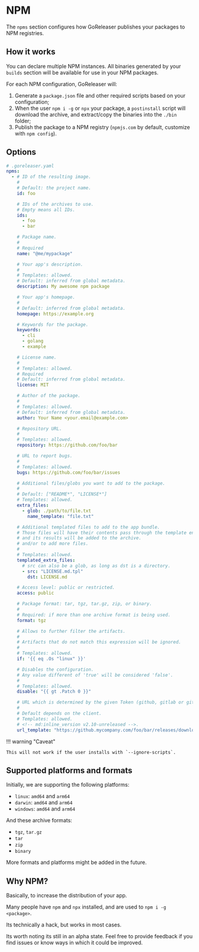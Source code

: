 # NPM

<!-- md:version v2.8 -->

<!-- md:alpha -->

<!-- md:pro -->

The `npms` section configures how GoReleaser publishes your packages to NPM
registries.

## How it works

You can declare multiple NPM instances.
All binaries generated by your `builds` section will be available for use in
your NPM packages.

For each NPM configuration, GoReleaser will:

1. Generate a `package.json` file and other required scripts based on your
   configuration;
1. When the user `npm i -g` or `npx` your package, a `postinstall` script will
   download the archive, and extract/copy the binaries into the `./bin` folder;
1. Publish the package to a NPM registry (`npmjs.com` by default, customize with
   `npm config`).

## Options

```yaml
# .goreleaser.yaml
npms:
  - # ID of the resulting image.
    #
    # Default: the project name.
    id: foo

    # IDs of the archives to use.
    # Empty means all IDs.
    ids:
      - foo
      - bar

    # Package name.
    #
    # Required
    name: "@me/mypackage"

    # Your app's description.
    #
    # Templates: allowed.
    # Default: inferred from global metadata.
    description: My awesome npm package

    # Your app's homepage.
    #
    # Default: inferred from global metadata.
    homepage: https://example.org

    # Keywords for the package.
    keywords:
      - cli
      - golang
      - example

    # License name.
    #
    # Templates: allowed.
    # Required
    # Default: inferred from global metadata.
    license: MIT

    # Author of the package.
    #
    # Templates: allowed.
    # Default: inferred from global metadata.
    author: Your Name <your.email@example.com>

    # Repository URL.
    #
    # Templates: allowed.
    repository: https://github.com/foo/bar

    # URL to report bugs.
    #
    # Templates: allowed.
    bugs: https://github.com/foo/bar/issues

    # Additional files/globs you want to add to the package.
    #
    # Default: ["README*", "LICENSE*"]
    # Templates: allowed.
    extra_files:
      - glob: ./path/to/file.txt
        name_template: "file.txt"

    # Additional templated files to add to the app bundle.
    # Those files will have their contents pass through the template engine,
    # and its results will be added to the archive.
    # and/or to add more files.
    #
    # Templates: allowed.
    templated_extra_files:
      # src can also be a glob, as long as dst is a directory.
      - src: "LICENSE.md.tpl"
        dst: LICENSE.md

    # Access level: public or restricted.
    access: public

    # Package format: tar, tgz, tar.gz, zip, or binary.
    #
    # Required: if more than one archive format is being used.
    format: tgz

    # Allows to further filter the artifacts.
    #
    # Artifacts that do not match this expression will be ignored.
    #
    # Templates: allowed.
    if: '{{ eq .Os "linux" }}'

    # Disables the configuration.
    # Any value different of 'true' will be considered 'false'.
    #
    # Templates: allowed.
    disable: "{{ gt .Patch 0 }}"

    # URL which is determined by the given Token (github, gitlab or gitea).
    #
    # Default depends on the client.
    # Templates: allowed.
    # <!-- md:inline_version v2.10-unreleased -->.
    url_template: "https://github.mycompany.com/foo/bar/releases/download/{{ .Tag }}/{{ .ArtifactName }}"
```

!!! warning "Caveat"

    This will not work if the user installs with `--ignore-scripts`.

<!-- md:templates -->

## Supported platforms and formats

Initially, we are supporting the following platforms:

- `linux`: `amd64` and `arm64`
- `darwin`: `amd64` and `arm64`
- `windows`: `amd64` and `arm64`

And these archive formats:

- `tgz`, `tar.gz`
- `tar`
- `zip`
- `binary`

More formats and platforms might be added in the future.

## Why NPM?

Basically, to increase the distribution of your app.

Many people have `npm` and `npx` installed, and are used to
`npm i -g <package>`.

Its technically a hack, but works in most cases.

Its worth noting its still in an alpha state.
Feel free to provide feedback if you find issues or know ways in which it could
be improved.
